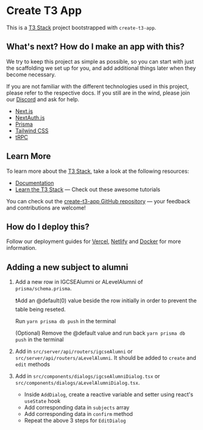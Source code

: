 # Create T3 App

This is a [T3 Stack](https://create.t3.gg/) project bootstrapped with `create-t3-app`.

## What's next? How do I make an app with this?

We try to keep this project as simple as possible, so you can start with just the scaffolding we set up for you, and add additional things later when they become necessary.

If you are not familiar with the different technologies used in this project, please refer to the respective docs. If you still are in the wind, please join our [Discord](https://t3.gg/discord) and ask for help.

- [Next.js](https://nextjs.org)
- [NextAuth.js](https://next-auth.js.org)
- [Prisma](https://prisma.io)
- [Tailwind CSS](https://tailwindcss.com)
- [tRPC](https://trpc.io)

## Learn More

To learn more about the [T3 Stack](https://create.t3.gg/), take a look at the following resources:

- [Documentation](https://create.t3.gg/)
- [Learn the T3 Stack](https://create.t3.gg/en/faq#what-learning-resources-are-currently-available) — Check out these awesome tutorials

You can check out the [create-t3-app GitHub repository](https://github.com/t3-oss/create-t3-app) — your feedback and contributions are welcome!

## How do I deploy this?

Follow our deployment guides for [Vercel](https://create.t3.gg/en/deployment/vercel), [Netlify](https://create.t3.gg/en/deployment/netlify) and [Docker](https://create.t3.gg/en/deployment/docker) for more information.

## Adding a new subject to alumni

1. Add a new row in IGCSEAlumni or ALevelAlumni of `prisma/schema.prisma`.

   ❗Add an @default(0) value beside the row initially in order to prevent the table being reseted.

   Run `yarn prisma db push` in the terminal

   (Optional) Remove the @default value and run back `yarn prisma db push` in the terminal

2. Add in `src/server/api/routers/igcseAlumni` or `src/server/api/routers/aLevelAlumni`. It should be added to `create` and `edit` methods

3. Add in `src/components/dialogs/igcseAlumniDialog.tsx` or `src/components/dialogs/aLevelAlumniDialog.tsx`.
   - Inside `AddDialog`, create a reactive variable and setter using react's `useState` hook
   - Add corresponding data in `subjects` array
   - Add corresponding data in `confirm` method
   - Repeat the above 3 steps for `EditDialog`
